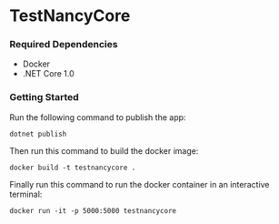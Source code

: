 # TestNancyCore

### Required Dependencies

- Docker
- .NET Core 1.0

### Getting Started

Run the following command to publish the app:

    dotnet publish

Then run this command to build the docker image:

    docker build -t testnancycore .

Finally run this command to run the docker container in an interactive terminal:

    docker run -it -p 5000:5000 testnancycore